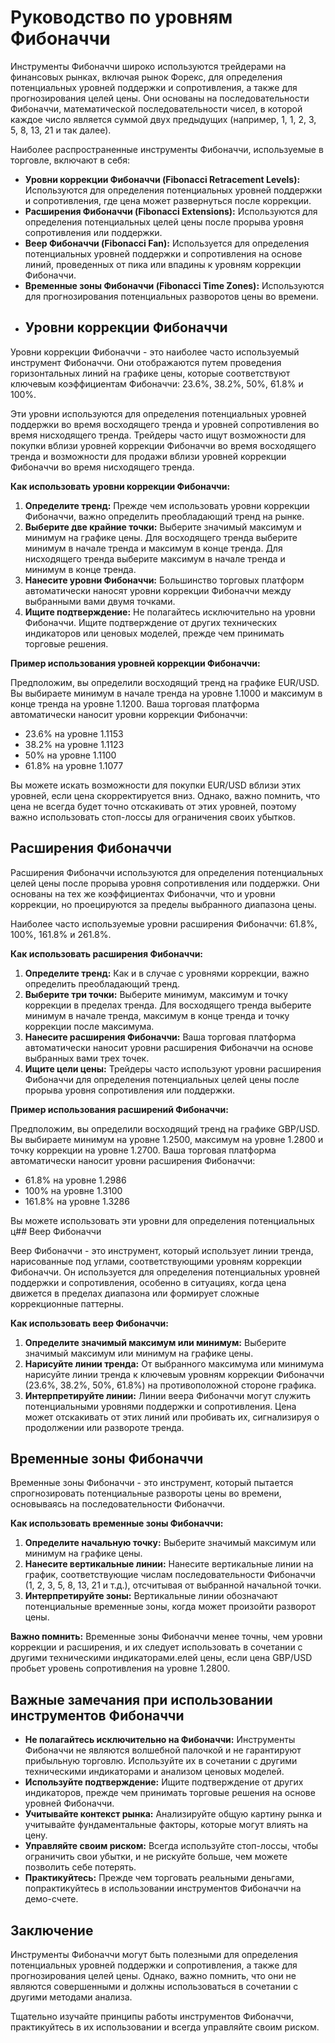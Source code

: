 # Руководство по уровням Фибоначчи

Инструменты Фибоначчи широко используются трейдерами на финансовых рынках, включая рынок Форекс, для определения потенциальных уровней поддержки и сопротивления, а также для прогнозирования целей цены. Они основаны на последовательности Фибоначчи, математической последовательности чисел, в которой каждое число является суммой двух предыдущих (например, 1, 1, 2, 3, 5, 8, 13, 21 и так далее).

Наиболее распространенные инструменты Фибоначчи, используемые в торговле, включают в себя:

*   **Уровни коррекции Фибоначчи (Fibonacci Retracement Levels):** Используются для определения потенциальных уровней поддержки и сопротивления, где цена может развернуться после коррекции.
*   **Расширения Фибоначчи (Fibonacci Extensions):** Используются для определения потенциальных целей цены после прорыва уровня сопротивления или поддержки.
*   **Веер Фибоначчи (Fibonacci Fan):** Используется для определения потенциальных уровней поддержки и сопротивления на основе линий, проведенных от пика или впадины к уровням коррекции Фибоначчи.
*   **Временные зоны Фибоначчи (Fibonacci Time Zones):** Используются для прогнозирования потенциальных разворотов цены во времени.
*   ## Уровни коррекции Фибоначчи

Уровни коррекции Фибоначчи - это наиболее часто используемый инструмент Фибоначчи. Они отображаются путем проведения горизонтальных линий на графике цены, которые соответствуют ключевым коэффициентам Фибоначчи: 23.6%, 38.2%, 50%, 61.8% и 100%.

Эти уровни используются для определения потенциальных уровней поддержки во время восходящего тренда и уровней сопротивления во время нисходящего тренда. Трейдеры часто ищут возможности для покупки вблизи уровней коррекции Фибоначчи во время восходящего тренда и возможности для продажи вблизи уровней коррекции Фибоначчи во время нисходящего тренда.

**Как использовать уровни коррекции Фибоначчи:**

1.  **Определите тренд:** Прежде чем использовать уровни коррекции Фибоначчи, важно определить преобладающий тренд на рынке.
2.  **Выберите две крайние точки:** Выберите значимый максимум и минимум на графике цены. Для восходящего тренда выберите минимум в начале тренда и максимум в конце тренда. Для нисходящего тренда выберите максимум в начале тренда и минимум в конце тренда.
3.  **Нанесите уровни Фибоначчи:** Большинство торговых платформ автоматически наносят уровни коррекции Фибоначчи между выбранными вами двумя точками.
4.  **Ищите подтверждение:** Не полагайтесь исключительно на уровни Фибоначчи. Ищите подтверждение от других технических индикаторов или ценовых моделей, прежде чем принимать торговые решения.

**Пример использования уровней коррекции Фибоначчи:**

Предположим, вы определили восходящий тренд на графике EUR/USD. Вы выбираете минимум в начале тренда на уровне 1.1000 и максимум в конце тренда на уровне 1.1200. Ваша торговая платформа автоматически наносит уровни коррекции Фибоначчи:

*   23.6% на уровне 1.1153
*   38.2% на уровне 1.1123
*   50% на уровне 1.1100
*   61.8% на уровне 1.1077

Вы можете искать возможности для покупки EUR/USD вблизи этих уровней, если цена скорректируется вниз. Однако, важно помнить, что цена не всегда будет точно отскакивать от этих уровней, поэтому важно использовать стоп-лоссы для ограничения своих убытков.
## Расширения Фибоначчи

Расширения Фибоначчи используются для определения потенциальных целей цены после прорыва уровня сопротивления или поддержки. Они основаны на тех же коэффициентах Фибоначчи, что и уровни коррекции, но проецируются за пределы выбранного диапазона цены.

Наиболее часто используемые уровни расширения Фибоначчи: 61.8%, 100%, 161.8% и 261.8%.

**Как использовать расширения Фибоначчи:**

1.  **Определите тренд:** Как и в случае с уровнями коррекции, важно определить преобладающий тренд.
2.  **Выберите три точки:** Выберите минимум, максимум и точку коррекции в пределах тренда. Для восходящего тренда выберите минимум в начале тренда, максимум в конце тренда и точку коррекции после максимума.
3.  **Нанесите расширения Фибоначчи:** Ваша торговая платформа автоматически наносит уровни расширения Фибоначчи на основе выбранных вами трех точек.
4.  **Ищите цели цены:** Трейдеры часто используют уровни расширения Фибоначчи для определения потенциальных целей цены после прорыва уровня сопротивления или поддержки.

**Пример использования расширений Фибоначчи:**

Предположим, вы определили восходящий тренд на графике GBP/USD. Вы выбираете минимум на уровне 1.2500, максимум на уровне 1.2800 и точку коррекции на уровне 1.2700. Ваша торговая платформа автоматически наносит уровни расширения Фибоначчи:

*   61.8% на уровне 1.2986
*   100% на уровне 1.3100
*   161.8% на уровне 1.3286

Вы можете использовать эти уровни для определения потенциальных ц## Веер Фибоначчи

Веер Фибоначчи - это инструмент, который использует линии тренда, нарисованные под углами, соответствующими уровням коррекции Фибоначчи. Он используется для определения потенциальных уровней поддержки и сопротивления, особенно в ситуациях, когда цена движется в пределах диапазона или формирует сложные коррекционные паттерны.

**Как использовать веер Фибоначчи:**

1.  **Определите значимый максимум или минимум:** Выберите значимый максимум или минимум на графике цены.
2.  **Нарисуйте линии тренда:** От выбранного максимума или минимума нарисуйте линии тренда к ключевым уровням коррекции Фибоначчи (23.6%, 38.2%, 50%, 61.8%) на противоположной стороне графика.
3.  **Интерпретируйте линии:** Линии веера Фибоначчи могут служить потенциальными уровнями поддержки и сопротивления. Цена может отскакивать от этих линий или пробивать их, сигнализируя о продолжении или развороте тренда.

## Временные зоны Фибоначчи

Временные зоны Фибоначчи - это инструмент, который пытается спрогнозировать потенциальные развороты цены во времени, основываясь на последовательности Фибоначчи.

**Как использовать временные зоны Фибоначчи:**

1.  **Определите начальную точку:** Выберите значимый максимум или минимум на графике цены.
2.  **Нанесите вертикальные линии:** Нанесите вертикальные линии на график, соответствующие числам последовательности Фибоначчи (1, 2, 3, 5, 8, 13, 21 и т.д.), отсчитывая от выбранной начальной точки.
3.  **Интерпретируйте зоны:** Вертикальные линии обозначают потенциальные временные зоны, когда может произойти разворот цены.

**Важно помнить:** Временные зоны Фибоначчи менее точны, чем уровни коррекции и расширения, и их следует использовать в сочетании с другими техническими индикаторами.елей цены, если цена GBP/USD пробьет уровень сопротивления на уровне 1.2800.
## Важные замечания при использовании инструментов Фибоначчи

*   **Не полагайтесь исключительно на Фибоначчи:** Инструменты Фибоначчи не являются волшебной палочкой и не гарантируют прибыльную торговлю. Используйте их в сочетании с другими техническими индикаторами и анализом ценовых моделей.
*   **Используйте подтверждение:** Ищите подтверждение от других индикаторов, прежде чем принимать торговые решения на основе уровней Фибоначчи.
*   **Учитывайте контекст рынка:** Анализируйте общую картину рынка и учитывайте фундаментальные факторы, которые могут влиять на цену.
*   **Управляйте своим риском:** Всегда используйте стоп-лоссы, чтобы ограничить свои убытки, и не рискуйте больше, чем можете позволить себе потерять.
*   **Практикуйтесь:** Прежде чем торговать реальными деньгами, попрактикуйтесь в использовании инструментов Фибоначчи на демо-счете.

## Заключение

Инструменты Фибоначчи могут быть полезными для определения потенциальных уровней поддержки и сопротивления, а также для прогнозирования целей цены. Однако, важно помнить, что они не являются совершенными и должны использоваться в сочетании с другими методами анализа.

Тщательно изучайте принципы работы инструментов Фибоначчи, практикуйтесь в их использовании и всегда управляйте своим риском.

